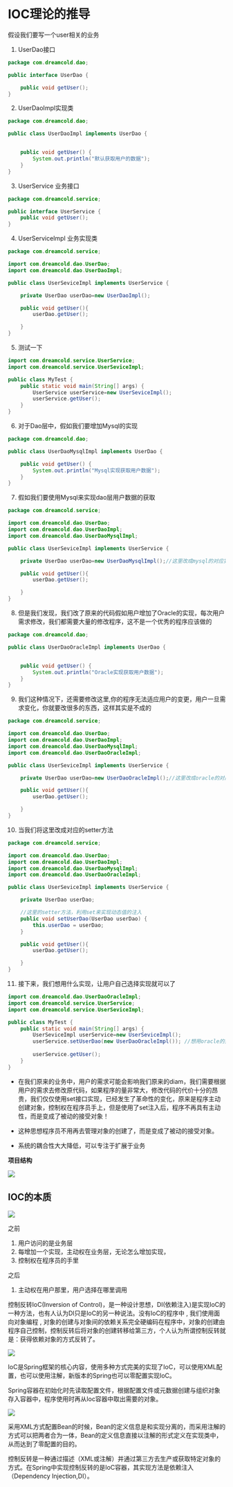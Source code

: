 # IOC理论的推导

假设我们要写一个user相关的业务
1. UserDao接口

```java
package com.dreamcold.dao;

public interface UserDao {

    public void getUser();
}

```

2. UserDaoImpl实现类

```java
package com.dreamcold.dao;

public class UserDaoImpl implements UserDao {


    public void getUser() {
        System.out.println("默认获取用户的数据");
    }
}

```

3. UserService 业务接口

```java
package com.dreamcold.service;

public interface UserService {
    public void getUser();
}

```
4. UserServiceImpl 业务实现类

```java
package com.dreamcold.service;

import com.dreamcold.dao.UserDao;
import com.dreamcold.dao.UserDaoImpl;

public class UserSeviceImpl implements UserService {

    private UserDao userDao=new UserDaoImpl();

    public void getUser(){
        userDao.getUser();

    }
}

```

5. 测试一下

```java
import com.dreamcold.service.UserService;
import com.dreamcold.service.UserSeviceImpl;

public class MyTest {
    public static void main(String[] args) {
        UserService userService=new UserSeviceImpl();
        userService.getUser();
    }
}
```

6. 对于Dao层中，假如我们要增加Mysql的实现

```java
package com.dreamcold.dao;

public class UserDaoMysqlImpl implements UserDao {

    public void getUser() {
        System.out.println("Mysql实现获取用户数据");
    }
}

```

7. 假如我们要使用Mysql来实现dao层用户数据的获取

```java
package com.dreamcold.service;

import com.dreamcold.dao.UserDao;
import com.dreamcold.dao.UserDaoImpl;
import com.dreamcold.dao.UserDaoMysqlImpl;

public class UserSeviceImpl implements UserService {

    private UserDao userDao=new UserDaoMysqlImpl();//这里改成mysql的对应实现

    public void getUser(){
        userDao.getUser();

    }
}

```

8. 但是我们发现，我们改了原来的代码假如用户增加了Oracle的实现，每次用户需求修改，我们都需要大量的修改程序，这不是一个优秀的程序应该做的

```java
package com.dreamcold.dao;

public class UserDaoOracleImpl implements UserDao {


    public void getUser() {
        System.out.println("Oracle实现获取用户数据");
    }
}

```

9. 我们这种情况下，还需要修改这里,你的程序无法适应用户的变更，用户一旦需求变化，你就要改很多的东西，这样其实是不成的

```java
package com.dreamcold.service;

import com.dreamcold.dao.UserDao;
import com.dreamcold.dao.UserDaoImpl;
import com.dreamcold.dao.UserDaoMysqlImpl;
import com.dreamcold.dao.UserDaoOracleImpl;

public class UserSeviceImpl implements UserService {

    private UserDao userDao=new UserDaoOracleImpl();//这里改成oracle的对应实现

    public void getUser(){
        userDao.getUser();

    }
}

```

10. 当我们将这里改成对应的setter方法


```java
package com.dreamcold.service;

import com.dreamcold.dao.UserDao;
import com.dreamcold.dao.UserDaoImpl;
import com.dreamcold.dao.UserDaoMysqlImpl;
import com.dreamcold.dao.UserDaoOracleImpl;

public class UserSeviceImpl implements UserService {

    private UserDao userDao;

    //这里的setter方法，利用set来实现动态值的注入
    public void setUserDao(UserDao userDao) {
        this.userDao = userDao;
    }

    public void getUser(){
        userDao.getUser();

    }
}

```

11. 接下来，我们想用什么实现，让用户自己选择实现就可以了

```java
import com.dreamcold.dao.UserDaoOracleImpl;
import com.dreamcold.service.UserService;
import com.dreamcold.service.UserSeviceImpl;

public class MyTest {
    public static void main(String[] args) {
        UserSeviceImpl userService=new UserSeviceImpl();
        userService.setUserDao(new UserDaoOracleImpl()); //想用oracle的实现
        
        userService.getUser();
    }
}

```

- 在我们原来的业务中，用户的需求可能会影响我们原来的diam，我们需要根据用户的需求去修改原代码，如果程序的量非常大，修改代码的代价十分的昂贵，我们仅仅使用set接口实现，已经发生了革命性的变化，原来是程序主动创建对象，控制权在程序员手上，但是使用了set注入后，程序不再具有主动性，而是变成了被动的接受对象！
- 这种思想程序员不用再去管理对象的创建了，而是变成了被动的接受对象。

- 系统的耦合性大大降低，可以专注于扩展于业务

**项目结构**

![](images/2020-09-01-12-59-59.png)



## IOC的本质

![](images/2020-09-01-12-59-04.png)

之前
1. 用户访问的是业务层
2. 每增加一个实现，主动权在业务层，无论怎么增加实现，
3. 控制权在程序员的手里

之后

1. 主动权在用户那里，用户选择在哪里调用


控制反转IoC(Inversion of Control)，是一种设计思想，DI(依赖注入)是实现IoC的一种方法，也有人认为DI只是IoC的另一种说法。没有IoC的程序中 , 我们使用面向对象编程 , 对象的创建与对象间的依赖关系完全硬编码在程序中，对象的创建由程序自己控制，控制反转后将对象的创建转移给第三方，个人认为所谓控制反转就是：获得依赖对象的方式反转了。


![](images/2020-09-01-13-03-48.png)

IoC是Spring框架的核心内容，使用多种方式完美的实现了IoC，可以使用XML配置，也可以使用注解，新版本的Spring也可以零配置实现IoC。

Spring容器在初始化时先读取配置文件，根据配置文件或元数据创建与组织对象存入容器中，程序使用时再从Ioc容器中取出需要的对象。


![](images/2020-09-01-13-06-11.png)


采用XML方式配置Bean的时候，Bean的定义信息是和实现分离的，而采用注解的方式可以把两者合为一体，Bean的定义信息直接以注解的形式定义在实现类中，从而达到了零配置的目的。

控制反转是一种通过描述（XML或注解）并通过第三方去生产或获取特定对象的方式。在Spring中实现控制反转的是IoC容器，其实现方法是依赖注入（Dependency Injection,DI）。

